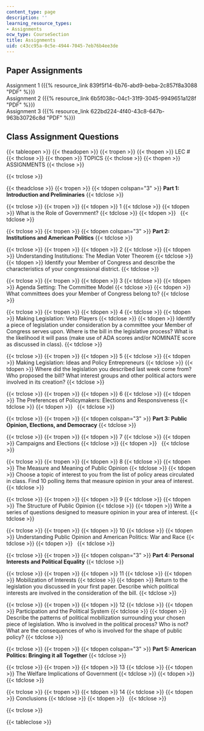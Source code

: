 ```yaml
---
content_type: page
description: ''
learning_resource_types:
- Assignments
ocw_type: CourseSection
title: Assignments
uid: c43cc95a-0c5e-4944-7045-7eb76b4ee3de
---
```


Paper Assignments
-----------------

Assignment 1 ({{% resource_link 839f5f14-6b76-abd9-beba-2c857f8a3088 "PDF" %}})  
Assignment 2 ({{% resource_link 6b5f038c-04c1-31f9-3045-9949651a128f "PDF" %}})  
Assignment 3 ({{% resource_link 622bd224-4f40-43c8-647b-963b30726c8d "PDF" %}})

Class Assignment Questions
--------------------------

{{< tableopen >}}
{{< theadopen >}}
{{< tropen >}}
{{< thopen >}}
LEC #
{{< thclose >}}
{{< thopen >}}
TOPICS
{{< thclose >}}
{{< thopen >}}
ASSIGNMENTS
{{< thclose >}}

{{< trclose >}}

{{< theadclose >}}
{{< tropen >}}
{{< tdopen colspan="3" >}}
**Part 1: Introduction and Preliminaries**
{{< tdclose >}}

{{< trclose >}}
{{< tropen >}}
{{< tdopen >}}
1
{{< tdclose >}}
{{< tdopen >}}
What is the Role of Government?
{{< tdclose >}}
{{< tdopen >}}
 
{{< tdclose >}}

{{< trclose >}}
{{< tropen >}}
{{< tdopen colspan="3" >}}
**Part 2: Institutions and American Politics**
{{< tdclose >}}

{{< trclose >}}
{{< tropen >}}
{{< tdopen >}}
2
{{< tdclose >}}
{{< tdopen >}}
Understanding Institutions: The Median Voter Theorem
{{< tdclose >}}
{{< tdopen >}}
Identify your Member of Congress and describe the characteristics of your congressional district.
{{< tdclose >}}

{{< trclose >}}
{{< tropen >}}
{{< tdopen >}}
3
{{< tdclose >}}
{{< tdopen >}}
Agenda Setting: The Committee Model
{{< tdclose >}}
{{< tdopen >}}
What committees does your Member of Congress belong to?
{{< tdclose >}}

{{< trclose >}}
{{< tropen >}}
{{< tdopen >}}
4
{{< tdclose >}}
{{< tdopen >}}
Making Legislation: Veto Players
{{< tdclose >}}
{{< tdopen >}}
Identify a piece of legislation under consideration by a committee your Member of Congress serves upon. Where is the bill in the legislative process? What is the likelihood it will pass (make use of ADA scores and/or NOMINATE score as discussed in class).
{{< tdclose >}}

{{< trclose >}}
{{< tropen >}}
{{< tdopen >}}
5
{{< tdclose >}}
{{< tdopen >}}
Making Legislation: Ideas and Policy Entrepreneurs
{{< tdclose >}}
{{< tdopen >}}
Where did the legislation you described last week come from? Who proposed the bill? What interest groups and other political actors were involved in its creation?
{{< tdclose >}}

{{< trclose >}}
{{< tropen >}}
{{< tdopen >}}
6
{{< tdclose >}}
{{< tdopen >}}
The Preferences of Policymakers: Elections and Responsiveness
{{< tdclose >}}
{{< tdopen >}}
 
{{< tdclose >}}

{{< trclose >}}
{{< tropen >}}
{{< tdopen colspan="3" >}}
**Part 3: Public Opinion, Elections, and Democracy**
{{< tdclose >}}

{{< trclose >}}
{{< tropen >}}
{{< tdopen >}}
7
{{< tdclose >}}
{{< tdopen >}}
Campaigns and Elections
{{< tdclose >}}
{{< tdopen >}}
 
{{< tdclose >}}

{{< trclose >}}
{{< tropen >}}
{{< tdopen >}}
8
{{< tdclose >}}
{{< tdopen >}}
The Measure and Meaning of Public Opinion
{{< tdclose >}}
{{< tdopen >}}
Choose a topic of interest to you from the list of policy areas circulated in class. Find 10 polling items that measure opinion in your area of interest.
{{< tdclose >}}

{{< trclose >}}
{{< tropen >}}
{{< tdopen >}}
9
{{< tdclose >}}
{{< tdopen >}}
The Structure of Public Opinion
{{< tdclose >}}
{{< tdopen >}}
Write a series of questions designed to measure opinion in your area of interest.
{{< tdclose >}}

{{< trclose >}}
{{< tropen >}}
{{< tdopen >}}
10
{{< tdclose >}}
{{< tdopen >}}
Understanding Public Opinion and American Politics: War and Race
{{< tdclose >}}
{{< tdopen >}}
 
{{< tdclose >}}

{{< trclose >}}
{{< tropen >}}
{{< tdopen colspan="3" >}}
**Part 4: Personal Interests and Political Equality**
{{< tdclose >}}

{{< trclose >}}
{{< tropen >}}
{{< tdopen >}}
11
{{< tdclose >}}
{{< tdopen >}}
Mobilization of Interests
{{< tdclose >}}
{{< tdopen >}}
Return to the legislation you discussed in your first paper. Describe which political interests are involved in the consideration of the bill.
{{< tdclose >}}

{{< trclose >}}
{{< tropen >}}
{{< tdopen >}}
12
{{< tdclose >}}
{{< tdopen >}}
Participation and the Political System
{{< tdclose >}}
{{< tdopen >}}
Describe the patterns of political mobilization surrounding your chosen piece of legislation. Who is involved in the political process? Who is not? What are the consequences of who is involved for the shape of public policy?
{{< tdclose >}}

{{< trclose >}}
{{< tropen >}}
{{< tdopen colspan="3" >}}
**Part 5: American Politics: Bringing it all Together**
{{< tdclose >}}

{{< trclose >}}
{{< tropen >}}
{{< tdopen >}}
13
{{< tdclose >}}
{{< tdopen >}}
The Welfare Implications of Government
{{< tdclose >}}
{{< tdopen >}}
 
{{< tdclose >}}

{{< trclose >}}
{{< tropen >}}
{{< tdopen >}}
14
{{< tdclose >}}
{{< tdopen >}}
Conclusions
{{< tdclose >}}
{{< tdopen >}}
 
{{< tdclose >}}

{{< trclose >}}

{{< tableclose >}}